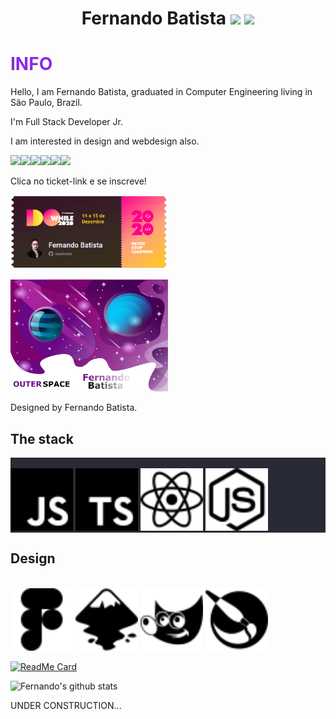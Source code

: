 <h1 align="center">Fernando Batista <img src="https://img.shields.io/github/followers/Nandosbx?style=social"/><span> </span><img src="https://img.shields.io/github/stars/Nandosbx?style=social"/><span></h1>


<h1 style="color: blueviolet">INFO</h1>

<p>Hello, I am Fernando Batista, graduated in Computer Engineering living in São Paulo, Brazil.

I'm Full Stack Developer Jr.

I am interested in design and webdesign also.

<p align="">
<a href="https://www.linkedin.com/in/Nandoxsb/"><img src="https://img.shields.io/badge/linkedin-%230077B5.svg?&style=for-the-badge&logo=linkedin&logoColor=white"/></a><a href="https://gitlab.com/Nandosbx"><img src="https://img.shields.io/badge/gitlab-%23330f63.svg?&style=for-the-badge&logo=gitlab&logoColor=white"/></a><a href="https://bitbucket.org/nandosbx/"><img src="https://img.shields.io/badge/bitbucket-%23330f63.svg?color=143864&style=for-the-badge&logo=bitbucket&logoColor=white"/></a><a href="#"><img src="https://img.shields.io/badge/WHATSAPP-25D366?&style=for-the-badge&logo=whatsapp&logoColor=white"/></a><a href="#"><img src="https://img.shields.io/badge/gmail-D14836?&style=for-the-badge&logo=gmail&logoColor=white"/></a><a href="https://www.instagram.com/nando.sbx"><img src="https://img.shields.io/badge/instagram-%23E4405F.svg?&style=for-the-badge&logo=instagram&logoColor=white"/></a>
</p>

<p>Clica no ticket-link e se inscreve!</p>
<p align="">
<a href="https://dowhile.rocketseat.com.br/inscricao/convite/nandosbx"><img src="https://github.com/Nandosbx/Nandosbx/blob/master/.github/dowhile2020.png?raw=true" width="50%" height="50%"/></a>
</p>



<p align="">
<img src="https://github.com/Nandosbx/Nandosbx/blob/master/.github/outerspace.png?raw=true" width="50%" height="50%"/>
</p>

<p align="">
Designed by Fernando Batista.
</p>

<h2>The stack</h2>
<p align="" style="background-color:#282a36;"><br/>
<img src="https://raw.githubusercontent.com/Nandosbx/Nandosbx/ac443313f81c3d4a8d16fdf74c654183c5b94dcc/.github/javascript.svg"width="100px" height="100px"/>
<img src="https://raw.githubusercontent.com/Nandosbx/Nandosbx/ac443313f81c3d4a8d16fdf74c654183c5b94dcc/.github/typescript.svg"width="100px" height="100px"/>
<img src="https://raw.githubusercontent.com/Nandosbx/Nandosbx/ac443313f81c3d4a8d16fdf74c654183c5b94dcc/.github/react.svg" width="100px" height="100px"/>
<img src="https://raw.githubusercontent.com/Nandosbx/Nandosbx/ac443313f81c3d4a8d16fdf74c654183c5b94dcc/.github/node-dot-js.svg"width="100px" height="100px"/><br/>
</p>

<h2>Design</h2>
<p align=""><br/>
<img src="https://raw.githubusercontent.com/Nandosbx/Nandosbx/70bc2b15ad5c8baea10076ed8c56d1b7db6fc04a/.github/figma.svg"width="100px" height="100px"/>
<img src="https://raw.githubusercontent.com/Nandosbx/Nandosbx/ac443313f81c3d4a8d16fdf74c654183c5b94dcc/.github/inkscape.svg"width="100px" height="100px"/>
<img src="https://raw.githubusercontent.com/Nandosbx/Nandosbx/ed7fa970564d548193a266f7c2192d67483d59b6/.github/gimp.svg" width="100px" height="100px"/> <img src="https://raw.githubusercontent.com/Nandosbx/Nandosbx/d9af8fc11681ec2e3965547daf834fde8a7c4136/.github/krita.svg" width="100px" height="100px"/><br/>
</p>

[![ReadMe Card](https://github-readme-stats.vercel.app/api/pin/?username=Nandosbx&repo=Design&theme=dracula&show_icons=true)](https://github.com/Nandosbx/Design)

![Fernando's github stats](https://github-readme-stats.vercel.app/api?username=Nandosbx&theme=dracula&show_icons=true)


<p> UNDER CONSTRUCTION...</p>
